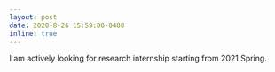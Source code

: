 ```yaml
---
layout: post
date: 2020-8-26 15:59:00-0400
inline: true
---
```


I am actively looking for research internship starting from 2021 Spring.

